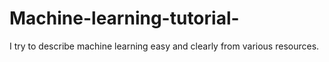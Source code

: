 # Machine-learning-tutorial-
I try to describe machine learning easy and clearly from various resources.
